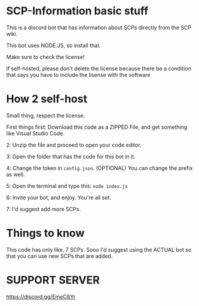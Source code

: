# SCP-Information basic stuff
This is a discord bot that has information about SCPs directly from the SCP wiki.

This bot uses NODE.JS, so install that.

Make sure to check the license!

If self-hosted, please don't delete the license because there be a condition that says you have to include the lisense with the software

# How 2 self-host

Small thing, respect the license.

First things first: Download this code as a ZIPPED File, and get something like Visual Studio Code.

2: Unzip the file and proceed to open your code editor. 

3: Open the folder that has the code for this bot in it.

4: Change the token in `config.json`. (OPTIONAL) You can change the prefix as well.

5: Open the terminal and type this: `node index.js`

6: Invite your bot, and enjoy. You're all set.

7: I'd suggest add more SCPs.

# Things to know

This code has only like, 7 SCPs. Sooo I'd suggest using the ACTUAL bot so that you can use new SCPs that are added.

# SUPPORT SERVER
https://discord.gg/EmeC6Yr
